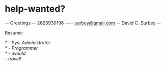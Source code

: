 # help-wanted? #

-- Greetings -- 2623930196 ---- surbey@gmail.com -- David C. Surbey --

Resume: <address>* - Sys. Administrator <br>
        * - Programmer<br>
        * - ¡would<br>
          - travel!<br></address>

